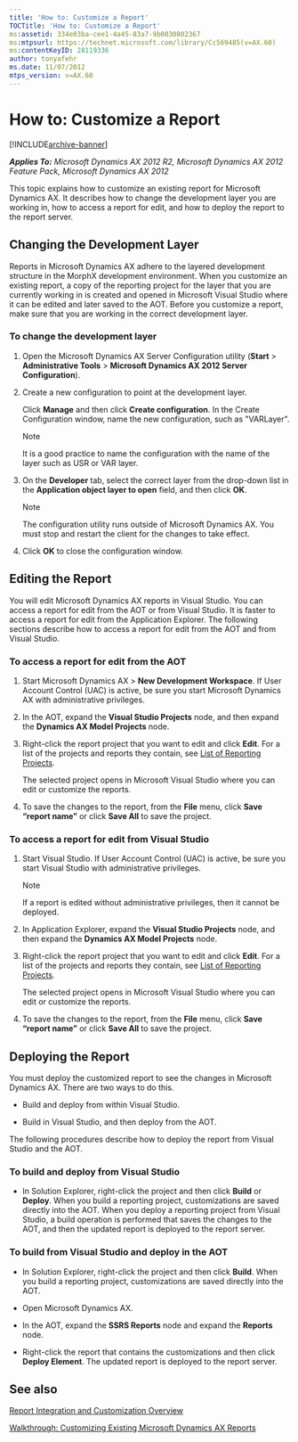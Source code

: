 ```yaml
---
title: 'How to: Customize a Report'
TOCTitle: 'How to: Customize a Report'
ms:assetid: 334e03ba-cee1-4a45-83a7-9b0030802367
ms:mtpsurl: https://technet.microsoft.com/library/Cc569485(v=AX.60)
ms:contentKeyID: 28119336
author: tonyafehr
ms.date: 11/07/2012
mtps_version: v=AX.60
---
```


# How to: Customize a Report 


[!INCLUDE[archive-banner](includes/archive-banner.md)]


_**Applies To:** Microsoft Dynamics AX 2012 R2, Microsoft Dynamics AX 2012 Feature Pack, Microsoft Dynamics AX 2012_

This topic explains how to customize an existing report for Microsoft Dynamics AX. It describes how to change the development layer you are working in, how to access a report for edit, and how to deploy the report to the report server.

## Changing the Development Layer

Reports in Microsoft Dynamics AX adhere to the layered development structure in the MorphX development environment. When you customize an existing report, a copy of the reporting project for the layer that you are currently working in is created and opened in Microsoft Visual Studio where it can be edited and later saved to the AOT. Before you customize a report, make sure that you are working in the correct development layer.

### To change the development layer

1.  Open the Microsoft Dynamics AX Server Configuration utility (**Start** \> **Administrative Tools** \> **Microsoft Dynamics AX 2012 Server Configuration**).

2.  Create a new configuration to point at the development layer.
    
    Click **Manage** and then click **Create configuration**. In the Create Configuration window, name the new configuration, such as "VARLayer".
    

    > [!NOTE]
    > <P>It is a good practice to name the configuration with the name of the layer such as USR or VAR layer.</P>



3.  On the **Developer** tab, select the correct layer from the drop-down list in the **Application object layer to open** field, and then click **OK**.
    

    > [!NOTE]
    > <P>The configuration utility runs outside of Microsoft Dynamics AX. You must stop and restart the client for the changes to take effect.</P>



4.  Click **OK** to close the configuration window.

## Editing the Report

You will edit Microsoft Dynamics AX reports in Visual Studio. You can access a report for edit from the AOT or from Visual Studio. It is faster to access a report for edit from the Application Explorer. The following sections describe how to access a report for edit from the AOT and from Visual Studio.

### To access a report for edit from the AOT

1.  Start Microsoft Dynamics AX \> **New Development Workspace**. If User Account Control (UAC) is active, be sure you start Microsoft Dynamics AX with administrative privileges.

2.  In the AOT, expand the **Visual Studio Projects** node, and then expand the **Dynamics AX Model Projects** node.

3.  Right-click the report project that you want to edit and click **Edit**. For a list of the projects and reports they contain, see [List of Reporting Projects](list-of-reporting-projects.md).
    
    The selected project opens in Microsoft Visual Studio where you can edit or customize the reports.

4.  To save the changes to the report, from the **File** menu, click **Save “report name”** or click **Save All** to save the project.

### To access a report for edit from Visual Studio

1.  Start Visual Studio. If User Account Control (UAC) is active, be sure you start Visual Studio with administrative privileges.
    

    > [!NOTE]
    > <P>If a report is edited without administrative privileges, then it cannot be deployed.</P>



2.  In Application Explorer, expand the **Visual Studio Projects** node, and then expand the **Dynamics AX Model Projects** node.

3.  Right-click the report project that you want to edit and click **Edit**. For a list of the projects and reports they contain, see [List of Reporting Projects](list-of-reporting-projects.md).
    
    The selected project opens in Microsoft Visual Studio where you can edit or customize the reports.

4.  To save the changes to the report, from the **File** menu, click **Save “report name”** or click **Save All** to save the project.

## Deploying the Report

You must deploy the customized report to see the changes in Microsoft Dynamics AX. There are two ways to do this.

  - Build and deploy from within Visual Studio.

  - Build in Visual Studio, and then deploy from the AOT.

The following procedures describe how to deploy the report from Visual Studio and the AOT.

### To build and deploy from Visual Studio

  - In Solution Explorer, right-click the project and then click **Build** or **Deploy**. When you build a reporting project, customizations are saved directly into the AOT. When you deploy a reporting project from Visual Studio, a build operation is performed that saves the changes to the AOT, and then the updated report is deployed to the report server.

### To build from Visual Studio and deploy in the AOT

  - In Solution Explorer, right-click the project and then click **Build**. When you build a reporting project, customizations are saved directly into the AOT.

  - Open Microsoft Dynamics AX.

  - In the AOT, expand the **SSRS Reports** node and expand the **Reports** node.

  - Right-click the report that contains the customizations and then click **Deploy Element**. The updated report is deployed to the report server.

## See also

[Report Integration and Customization Overview](report-integration-and-customization-overview.md)

[Walkthrough: Customizing Existing Microsoft Dynamics AX Reports](walkthrough-customizing-existing-microsoft-dynamics-ax-reports.md)

